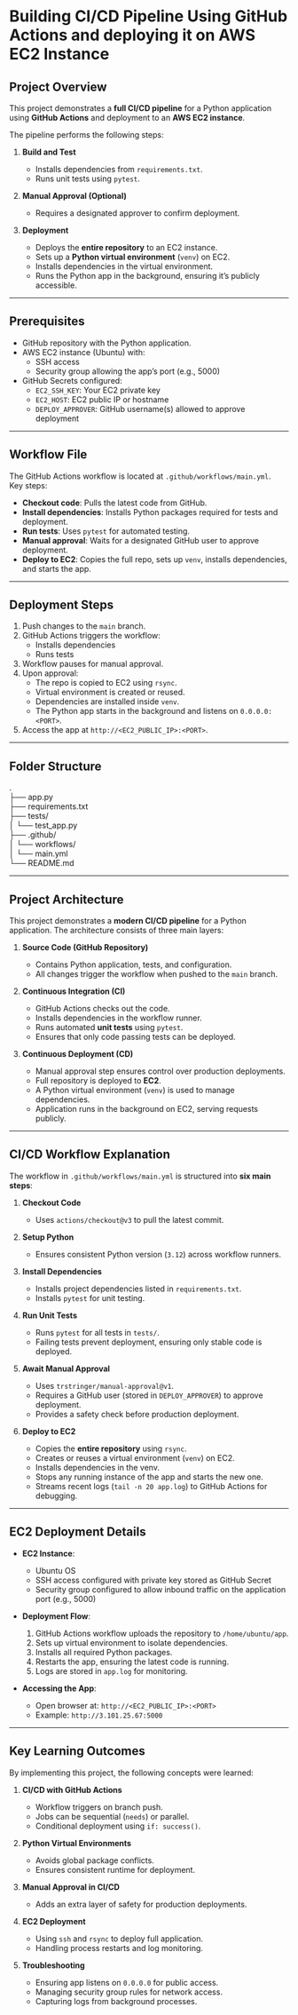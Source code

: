 # Building CI/CD Pipeline Using GitHub Actions and deploying it on AWS EC2 Instance

## Project Overview

This project demonstrates a **full CI/CD pipeline** for a Python application using **GitHub Actions** and deployment to an **AWS EC2 instance**.  

The pipeline performs the following steps:

1. **Build and Test**
   - Installs dependencies from `requirements.txt`.
   - Runs unit tests using `pytest`.

2. **Manual Approval (Optional)**
   - Requires a designated approver to confirm deployment.

3. **Deployment**
   - Deploys the **entire repository** to an EC2 instance.
   - Sets up a **Python virtual environment** (`venv`) on EC2.
   - Installs dependencies in the virtual environment.
   - Runs the Python app in the background, ensuring it’s publicly accessible.

---

## Prerequisites

- GitHub repository with the Python application.
- AWS EC2 instance (Ubuntu) with:
  - SSH access
  - Security group allowing the app’s port (e.g., 5000)
- GitHub Secrets configured:
  - `EC2_SSH_KEY`: Your EC2 private key
  - `EC2_HOST`: EC2 public IP or hostname
  - `DEPLOY_APPROVER`: GitHub username(s) allowed to approve deployment

---

## Workflow File

The GitHub Actions workflow is located at `.github/workflows/main.yml`.  
Key steps:

- **Checkout code**: Pulls the latest code from GitHub.
- **Install dependencies**: Installs Python packages required for tests and deployment.
- **Run tests**: Uses `pytest` for automated testing.
- **Manual approval**: Waits for a designated GitHub user to approve deployment.
- **Deploy to EC2**: Copies the full repo, sets up `venv`, installs dependencies, and starts the app.

---

## Deployment Steps

1. Push changes to the `main` branch.
2. GitHub Actions triggers the workflow:
   - Installs dependencies
   - Runs tests
3. Workflow pauses for manual approval.
4. Upon approval:
   - The repo is copied to EC2 using `rsync`.
   - Virtual environment is created or reused.
   - Dependencies are installed inside `venv`.
   - The Python app starts in the background and listens on `0.0.0.0:<PORT>`.
5. Access the app at `http://<EC2_PUBLIC_IP>:<PORT>`.

---

## Folder Structure
.<br>
├── app.py<br>
├── requirements.txt<br>
├── tests/<br>
│ └── test_app.py<br>
├── .github/<br>
│ └── workflows/<br>
│ └── main.yml<br>
└── README.md<br>

---

## Project Architecture

This project demonstrates a **modern CI/CD pipeline** for a Python application. The architecture consists of three main layers:

1. **Source Code (GitHub Repository)**
   - Contains Python application, tests, and configuration.
   - All changes trigger the workflow when pushed to the `main` branch.

2. **Continuous Integration (CI)**
   - GitHub Actions checks out the code.
   - Installs dependencies in the workflow runner.
   - Runs automated **unit tests** using `pytest`.
   - Ensures that only code passing tests can be deployed.

3. **Continuous Deployment (CD)**
   - Manual approval step ensures control over production deployments.
   - Full repository is deployed to **EC2**.
   - A Python virtual environment (`venv`) is used to manage dependencies.
   - Application runs in the background on EC2, serving requests publicly.

---

## CI/CD Workflow Explanation

The workflow in `.github/workflows/main.yml` is structured into **six main steps**:

1. **Checkout Code**
   - Uses `actions/checkout@v3` to pull the latest commit.

2. **Setup Python**
   - Ensures consistent Python version (`3.12`) across workflow runners.

3. **Install Dependencies**
   - Installs project dependencies listed in `requirements.txt`.
   - Installs `pytest` for unit testing.

4. **Run Unit Tests**
   - Runs `pytest` for all tests in `tests/`.
   - Failing tests prevent deployment, ensuring only stable code is deployed.

5. **Await Manual Approval**
   - Uses `trstringer/manual-approval@v1`.
   - Requires a GitHub user (stored in `DEPLOY_APPROVER`) to approve deployment.
   - Provides a safety check before production deployment.

6. **Deploy to EC2**
   - Copies the **entire repository** using `rsync`.
   - Creates or reuses a virtual environment (`venv`) on EC2.
   - Installs dependencies in the venv.
   - Stops any running instance of the app and starts the new one.
   - Streams recent logs (`tail -n 20 app.log`) to GitHub Actions for debugging.

---

## EC2 Deployment Details

- **EC2 Instance**:
  - Ubuntu OS
  - SSH access configured with private key stored as GitHub Secret
  - Security group configured to allow inbound traffic on the application port (e.g., 5000)

- **Deployment Flow**:
  1. GitHub Actions workflow uploads the repository to `/home/ubuntu/app`.
  2. Sets up virtual environment to isolate dependencies.
  3. Installs all required Python packages.
  4. Restarts the app, ensuring the latest code is running.
  5. Logs are stored in `app.log` for monitoring.

- **Accessing the App**:
  - Open browser at: `http://<EC2_PUBLIC_IP>:<PORT>`
  - Example: `http://3.101.25.67:5000`

---

## Key Learning Outcomes

By implementing this project, the following concepts were learned:

1. **CI/CD with GitHub Actions**
   - Workflow triggers on branch push.
   - Jobs can be sequential (`needs`) or parallel.
   - Conditional deployment using `if: success()`.

2. **Python Virtual Environments**
   - Avoids global package conflicts.
   - Ensures consistent runtime for deployment.

3. **Manual Approval in CI/CD**
   - Adds an extra layer of safety for production deployments.

4. **EC2 Deployment**
   - Using `ssh` and `rsync` to deploy full application.
   - Handling process restarts and log monitoring.

5. **Troubleshooting**
   - Ensuring app listens on `0.0.0.0` for public access.
   - Managing security group rules for network access.
   - Capturing logs from background processes.













